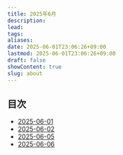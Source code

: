```yaml
---
title: 2025年6月
description: 
lead: 
tags: 
aliases: 
date: 2025-06-01T23:06:26+09:00
lastmod: 2025-06-01T23:06:26+09:00
draft: false
showContent: true
slug: about
---
```

## 目次
- [2025-06-01](2025-06-01.md)
- [2025-06-02](2025-06-02.md)
- [2025-06-05](2025-06-05.md)
- [2025-06-06](2025-06-06.md)